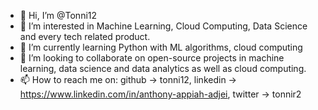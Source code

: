 - 👋 Hi, I’m @Tonni12
- 👀 I’m interested in Machine Learning, Cloud Computing, Data Science and every tech related product.
- 🌱 I’m currently learning Python with ML algorithms, cloud computing
- 💞️ I’m looking to collaborate on open-source projects in machine learning, data science and data analytics as well as cloud computing.
- 📫 How to reach me on: github -> tonni12, linkedin -> https://www.linkedin.com/in/anthony-appiah-adjei, twitter -> tonnir2

<!---
Tonni12/Tonni12 is a ✨ special ✨ repository because its `README.md` (this file) appears on your GitHub profile.
You can click the Preview link to take a look at your changes.
--->
